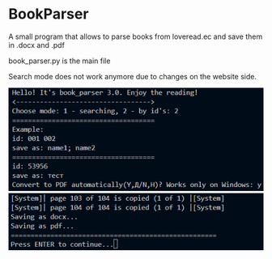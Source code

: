 # BookParser

A small program that allows to parse books from loveread.ec and save them in .docx and .pdf

book_parser.py is the main file

Search mode does not work anymore due to changes on the website side.

![alt text](image.png)